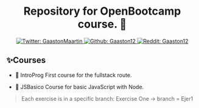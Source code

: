 <h1 align="center"> Repository for OpenBootcamp course. 👋</h1>
<p align="center">
  <a href="https://twitter.com/GaastonMaartin">
    <img alt="Twitter: GaastonMaartin" src="https://img.shields.io/twitter/follow/GaastonMaartin.svg?style=social" target="_blank" />
  </a>
  <a href="https://www.instagram.com/gaston_martiin/">
    <img alt="Github: Gaaston12" src="https://img.shields.io/github/followers/Gaaston12?style=social" target="_blank" />
  </a>
   <a href="https://www.instagram.com/gaston_martiin/">
    <img alt="Reddit: Gaaston12" src="https://img.shields.io/reddit/subreddit-subscribers/Gaaston12?style=social" target="_blank" />
  </a>
</p>

## ✨Courses
- 🚀 IntroProg
  First course for the fullstack route.
  
- 🚀 JSBasico
  Course for basic JavaScript with Node.
  
> Each exercise is in a specific branch: Exercise One -> branch = Ejer1
